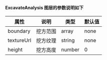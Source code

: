 #### ExcavateAnalysis 图层的参数说明如下

| 属性       | 说明     | 类型   | 默认值 |
| ---------- | -------- | ------ | ------ |
| boundary   | 挖方范围 | array  | none   |
| textureUrl | 挖方纹理 | string | none   |
| height     | 挖方高度 | number | 0      |
